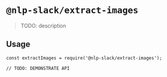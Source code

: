 # `@nlp-slack/extract-images`

> TODO: description

## Usage

```
const extractImages = require('@nlp-slack/extract-images');

// TODO: DEMONSTRATE API
```
